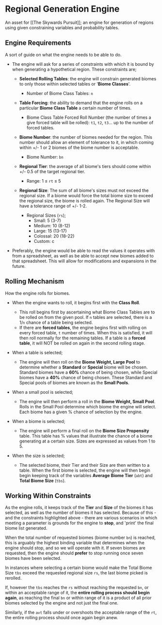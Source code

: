# Regional Generation Engine
An asset for [[The Skywards Pursuit]]; an engine for generation of regions using given constraining variables and probability tables.

## Engine Requirements
A sort of guide on what the engine needs to be able to do. 

- The engine will ask for a series of constraints with which it is bound by when generating a hypothetical region. These constraints are;
	- **Selected Rolling Tables**: the engine will constrain generated biomes to only those within selected tables or '**Biome Classes**'. 
		- Number of Biome Class Tables: `n`
		
	- **Table Forcing**: the ability to demand that the engine rolls on a particular **Biome Class Table** a certain number of times.
		- Biome Class Table Forced Roll Number (the number of times a give forced table will be rolled): `t1`, `t2`, `t3`... up to the number of forced tables.
		  
	- **Biome Number**: the number of biomes needed for the region. This number should allow an element of tolerance to it, in which coming within +/- 1 or 2 biomes of the biome number is acceptable.
		- Biome Number: `bn
		  `
	- **Regional Tier**: the average of all biome's tiers should come within +/- 0.5 of the target regional tier.
		- Range: 1 ≤ `rt` ≤ 5
		  
	- **Regional Size**: The sum of all biome's sizes must not exceed the regional size. If a biome would force the total biome size to exceed the regional size, the biome is rolled again. The Regional Size will have a tolerance range of +/- 1-2.
		- Regional Sizes (`rs`);
		  - Small: 5 (3-7)
		  - Medium: 10 (8-12)
		  - Large: 15 (13-17)
		  - Colossal: 20 (18-22)
		  - Custom: c

- Preferably, the engine would be able to read the values it operates with from a spreadsheet, as well as be able to accept new biomes added to that spreadsheet. This will allow for modifications and expansions in the future.

## Rolling Mechanism
How the engine rolls for biomes.

- When the engine wants to roll, it begins first with the **Class Roll**. 
	- This roll begins first by ascertaining what Biome Class Tables are to be rolled on from the given pool. If `n` tables are selected, there is a 1/`n` chance of a table being selected. 
	- If there are **forced tables**, the engine begins first with rolling on every forced table, `t` number of times. When this is satisfied, it will then roll normally for the remaining tables. If a table is a **forced table**, it will NOT be rolled on again in the second rolling stage.

- When a table is selected;
	- The engine will then roll on the **Biome Weight, Large Pool** to determine whether a **Standard** or **Special** biome will be chosen. Standard biomes have a **60%** chance of being chosen, while Special biomes have a **40%** chance of being chosen. These Standard and Special pools of biomes are known as the **Small Pools**.

- When a small pool is selected;
	- The engine will then perform a roll in the **Biome Weight, Small Pool**. Rolls in the Small Pool determine which biome the engine will select. Each biome has a given % chance of selection by the engine.

- When a biome is selected;
	- The engine will perform a final roll on the **Biome Size Propensity** table. This table has % values that illustrate the chance of a biome generating at a certain size. Sizes are expressed as values from 1 to 5.

- When the size is selected;
	- The selected biome, their Tier and their Size are then written to a table. When the first biome is selected, the engine will then begin begin keeping track of the variables **Average Biome Tier** (`abt`) and **Total Biome Size** (`tbs`).

## Working Within Constraints
As the engine rolls, it keeps track of the **Tier** and **Size** of the biomes it has selected, as well as the number of biomes it has selected. Because of this - and the constraints highlighted above - there are various scenarios in which meeting a parameter is grounds for the engine to **stop**, and 'print' the final biome list generated.

When the total number of requested biomes (biome number `bn`) is reached, this is arguably the highest binding variable that determines when the engine should stop, and so we will operate with it. If seven biomes are requested, then the engine should **prefer** to stop running once seven biomes have been selected.

In instances where selecting a certain biome would make the Total Biome Size `tbs` exceed the requested regional size `rs`, the last biome picked is rerolled.

If, however the `tbs` reaches the `rs` without reaching the requested `bn`, or within an acceptable range of it, the **entire rolling process should begin again**, as reaching the final `bn` or within range of it is a product of all prior biomes selected by the engine and not just the final one.

Similarly, if the `avt` falls under or overshoots the acceptable range of the `rt`, the entire rolling process should once again begin anew.